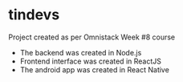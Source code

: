 # tindevs

Project created as per Omnistack Week #8 course

* The backend was created in Node.js
* Frontend interface was created in ReactJS
* The android app was created in React Native